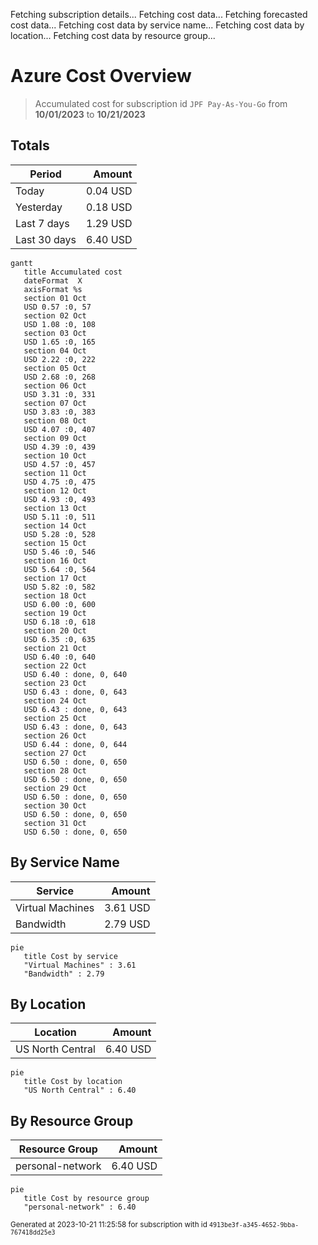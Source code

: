 Fetching subscription details...
Fetching cost data...
Fetching forecasted cost data...
Fetching cost data by service name...
Fetching cost data by location...
Fetching cost data by resource group...
# Azure Cost Overview

> Accumulated cost for subscription id `JPF Pay-As-You-Go` from **10/01/2023** to **10/21/2023**

## Totals

|Period|Amount|
|---|---:|
|Today|0.04 USD|
|Yesterday|0.18 USD|
|Last 7 days|1.29 USD|
|Last 30 days|6.40 USD|

```mermaid
gantt
   title Accumulated cost
   dateFormat  X
   axisFormat %s
   section 01 Oct
   USD 0.57 :0, 57
   section 02 Oct
   USD 1.08 :0, 108
   section 03 Oct
   USD 1.65 :0, 165
   section 04 Oct
   USD 2.22 :0, 222
   section 05 Oct
   USD 2.68 :0, 268
   section 06 Oct
   USD 3.31 :0, 331
   section 07 Oct
   USD 3.83 :0, 383
   section 08 Oct
   USD 4.07 :0, 407
   section 09 Oct
   USD 4.39 :0, 439
   section 10 Oct
   USD 4.57 :0, 457
   section 11 Oct
   USD 4.75 :0, 475
   section 12 Oct
   USD 4.93 :0, 493
   section 13 Oct
   USD 5.11 :0, 511
   section 14 Oct
   USD 5.28 :0, 528
   section 15 Oct
   USD 5.46 :0, 546
   section 16 Oct
   USD 5.64 :0, 564
   section 17 Oct
   USD 5.82 :0, 582
   section 18 Oct
   USD 6.00 :0, 600
   section 19 Oct
   USD 6.18 :0, 618
   section 20 Oct
   USD 6.35 :0, 635
   section 21 Oct
   USD 6.40 :0, 640
   section 22 Oct
   USD 6.40 : done, 0, 640
   section 23 Oct
   USD 6.43 : done, 0, 643
   section 24 Oct
   USD 6.43 : done, 0, 643
   section 25 Oct
   USD 6.43 : done, 0, 643
   section 26 Oct
   USD 6.44 : done, 0, 644
   section 27 Oct
   USD 6.50 : done, 0, 650
   section 28 Oct
   USD 6.50 : done, 0, 650
   section 29 Oct
   USD 6.50 : done, 0, 650
   section 30 Oct
   USD 6.50 : done, 0, 650
   section 31 Oct
   USD 6.50 : done, 0, 650
```

## By Service Name

|Service|Amount|
|---|---:|
|Virtual Machines|3.61 USD|
|Bandwidth|2.79 USD|

```mermaid
pie
   title Cost by service
   "Virtual Machines" : 3.61
   "Bandwidth" : 2.79
```

## By Location

|Location|Amount|
|---|---:|
|US North Central|6.40 USD|

```mermaid
pie
   title Cost by location
   "US North Central" : 6.40
```

## By Resource Group

|Resource Group|Amount|
|---|---:|
|personal-network|6.40 USD|

```mermaid
pie
   title Cost by resource group
   "personal-network" : 6.40
```

<sup>Generated at 2023-10-21 11:25:58 for subscription with id `4913be3f-a345-4652-9bba-767418dd25e3`</sup>
